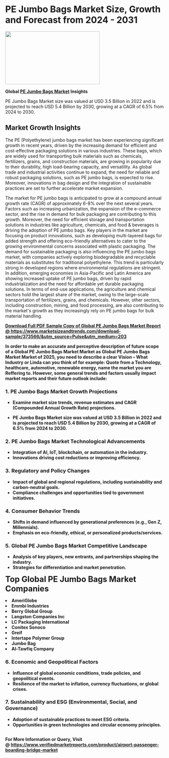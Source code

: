 <H1>PE Jumbo Bags Market Size, Growth and Forecast from 2024 - 2031</H1><img class="aligncenter size-medium wp-image-584254" src="https://thirdeyenews.in/wp-content/uploads/2024/09/Global-Market-Research-300x168.jpeg" alt="" width="300" height="168" /><p><strong>Global&nbsp;<a href="https://www.marketsizeandtrends.com/download-sample/373566/&amp;utm_source=Pulse&amp;utm_medium=203">PE Jumbo Bags Market</a> Insights</strong></p><p>PE Jumbo Bags Market size was valued at USD 3.5 Billion in 2022 and is projected to reach USD 5.4 Billion by 2030, growing at a CAGR of 6.5% from 2024 to 2030.</p><p><h2>Market Growth Insights</h2> <p>The PE (Polyethylene) jumbo bags market has been experiencing significant growth in recent years, driven by the increasing demand for efficient and cost-effective packaging solutions in various industries. These bags, which are widely used for transporting bulk materials such as chemicals, fertilizers, grains, and construction materials, are growing in popularity due to their durability, high load-bearing capacity, and versatility. As global trade and industrial activities continue to expand, the need for reliable and robust packaging solutions, such as PE jumbo bags, is expected to rise. Moreover, innovations in bag design and the integration of sustainable practices are set to further accelerate market expansion.</p> <p><strong><a href="#"></a></strong></p> <p>The market for PE jumbo bags is anticipated to grow at a compound annual growth rate (CAGR) of approximately 6-8% over the next several years. Factors such as increasing urbanization, the expansion of the e-commerce sector, and the rise in demand for bulk packaging are contributing to this growth. Moreover, the need for efficient storage and transportation solutions in industries like agriculture, chemicals, and food & beverages is driving the adoption of PE jumbo bags. Key players in the market are focusing on product innovations, such as developing multi-layered bags for added strength and offering eco-friendly alternatives to cater to the growing environmental concerns associated with plastic packaging. The demand for sustainable packaging is also influencing the PE jumbo bags market, with companies actively exploring biodegradable and recyclable materials as substitutes for traditional polyethylene. This trend is particularly strong in developed regions where environmental regulations are stringent. In addition, emerging economies in Asia-Pacific and Latin America are showing increased uptake of PE jumbo bags, driven by rapid industrialization and the need for affordable yet durable packaging solutions. In terms of end-use applications, the agriculture and chemical sectors hold the largest share of the market, owing to the large-scale transportation of fertilizers, grains, and chemicals. However, other sectors, including construction, mining, and food processing, are also contributing to the market's growth as they increasingly rely on PE jumbo bags for bulk material handling. <p><strong><a href="#"></p><p><span class=""><strong>Download Full PDF Sample Copy of Global PE Jumbo Bags Market Report</strong> @ <a href="https://www.marketsizeandtrends.com/download-sample/373566/&amp;utm_source=Pulse&amp;utm_medium=203" target="_blank">https://www.marketsizeandtrends.com/download-sample/373566/&amp;utm_source=Pulse&amp;utm_medium=203</a></span></p><p>In order to make an accurate and perceptive description of future scope of a Global&nbsp;PE Jumbo Bags Market Market as Global&nbsp;PE Jumbo Bags Market Market of 2025, you need to describe a clear Vision &ndash; What Industry or Linda can you think of for example: Quote from a Technology, healthcare, automotive, renewable energy, name the market you are Reffering to. However, some general trends and factors usually impact market reports and their future outlook include:</p><h3>1.&nbsp;<strong>PE Jumbo Bags Market Growth Projections</strong></h3><ul><li>Examine market size trends, revenue estimates and CAGR (Compounded Annual Growth Rate) projections.</li><li><p>PE Jumbo Bags Market size was valued at USD 3.5 Billion in 2022 and is projected to reach USD 5.4 Billion by 2030, growing at a CAGR of 6.5% from 2024 to 2030.</p></li></ul><h3>2.&nbsp;<strong>PE Jumbo Bags Market Technological Advancements</strong></h3><ul><li>Integration of AI, IoT, blockchain, or automation in the industry.</li><li>Innovations driving cost reductions or improving efficiency.</li></ul><h3>3.&nbsp;<strong>Regulatory and Policy Changes</strong></h3><ul><li>Impact of global and regional regulations, including sustainability and carbon-neutral goals.</li><li>Compliance challenges and opportunities tied to government initiatives.</li></ul><h3>4.&nbsp;<strong>Consumer Behavior Trends</strong></h3><ul><li>Shifts in demand influenced by generational preferences (e.g., Gen Z, Millennials).</li><li>Emphasis on eco-friendly, ethical, or personalized products/services.</li></ul><h3>5.&nbsp;<strong>Global PE Jumbo Bags Market Competitive Landscape</strong></h3><ul><li>Analysis of key players, new entrants, and partnerships shaping the industry.</li><li>Strategies for differentiation and market penetration.</li></ul><p data-pm-slice="1 1 []"><span style="color: inherit; font-family: inherit; font-size: 25px;">Top Global PE Jumbo Bags Market Companies</span></p><div class="" data-test-id=""><p><li>AmeriGlobe</li><li> Emmbi Industries</li><li> Berry Global Group</li><li> Langston Companies Inc</li><li> LC Packaging International</li><li> Conitex Sonoco</li><li> Greif</li><li> Intertape Polymer Group</li><li> Jumbo Bag</li><li> Al-Tawfiq Company</li></p></div><h3>6.&nbsp;<strong>Economic and Geopolitical Factors</strong></h3><ul><li>Influence of global economic conditions, trade policies, and geopolitical events.</li><li>Resilience of the market to inflation, currency fluctuations, or global crises.</li></ul><h3>7.&nbsp;<strong>Sustainability and ESG (Environmental, Social, and Governance)</strong></h3><ul><li>Adoption of sustainable practices to meet ESG criteria.</li><li>Opportunities in green technologies and circular economy principles.</li></ul><h2><strong style="font-size: 14px;">For More Information or Query, Visit @&nbsp;</strong><a style="background-color: #ffffff; font-size: 14px;" href="https://www.marketsizeandtrends.com/report/pe-jumbo-bags-market/" target="_blank">https://www.verifiedmarketreports.com/product/airport-passenger-boarding-bridge-market</a></h2>
